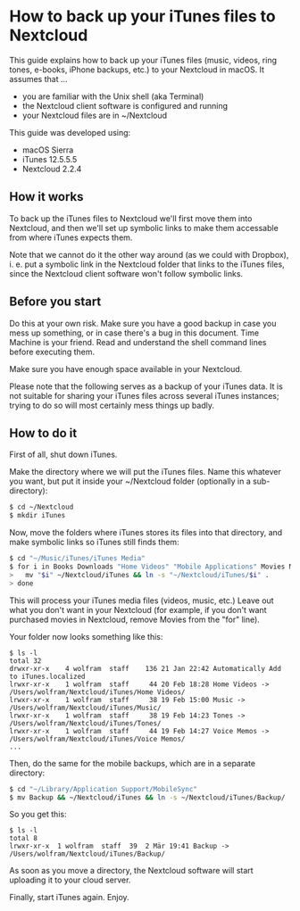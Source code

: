 # How to back up your iTunes files to Nextcloud

This guide explains how to back up your iTunes files (music, videos, ring tones, e-books, iPhone backups, etc.) to your Nextcloud in macOS. It assumes that ...

* you are familiar with the Unix shell (aka Terminal)
* the Nextcloud client software is configured and running
* your Nextcloud files are in ~/Nextcloud

This guide was developed using:

* macOS Sierra
* iTunes 12.5.5.5
* Nextcloud 2.2.4

## How it works

To back up the iTunes files to Nextcloud we'll first move them into Nextcloud, and then we'll set up symbolic links to make them accessable from where iTunes expects them.

Note that we cannot do it the other way around (as we could with Dropbox), i. e. put a symbolic link in the Nextcloud folder that links to the iTunes files, since the Nextcloud client software won't follow symbolic links.

## Before you start

Do this at your own risk. Make sure you have a good backup in case you mess up something, or in case there's a bug in this document. Time Machine is your friend. Read and understand the shell command lines before executing them.

Make sure you have enough space available in your Nextcloud.

Please note that the following serves as a backup of your iTunes data. It is not suitable for sharing your iTunes files across several iTunes instances; trying to do so will most certainly mess things up badly.

## How to do it

First of all, shut down iTunes.

Make the directory where we will put the iTunes files. Name this whatever you want, but put it inside your ~/Nextcloud folder (optionally in a sub-directory):

````sh
$ cd ~/Nextcloud
$ mkdir iTunes
````

Now, move the folders where iTunes stores its files into that directory, and make symbolic links so iTunes still finds them:

```sh
$ cd "~/Music/iTunes/iTunes Media"
$ for i in Books Downloads "Home Videos" "Mobile Applications" Movies Music Tones "Voice Memos"; do
>   mv "$i" ~/Nextcloud/iTunes && ln -s "~/Nextcloud/iTunes/$i" .
> done
```

This will process your iTunes media files (videos, music, etc.) Leave out what you don't want in your Nextcloud (for example, if you don't want purchased movies in Nextcloud, remove Movies from the "for" line).

Your folder now looks something like this:

```
$ ls -l
total 32
drwxr-xr-x    4 wolfram  staff    136 21 Jan 22:42 Automatically Add to iTunes.localized
lrwxr-xr-x    1 wolfram  staff     44 20 Feb 18:28 Home Videos -> /Users/wolfram/Nextcloud/iTunes/Home Videos/
lrwxr-xr-x    1 wolfram  staff     38 19 Feb 15:00 Music -> /Users/wolfram/Nextcloud/iTunes/Music/
lrwxr-xr-x    1 wolfram  staff     38 19 Feb 14:23 Tones -> /Users/wolfram/Nextcloud/iTunes/Tones/
lrwxr-xr-x    1 wolfram  staff     44 19 Feb 14:27 Voice Memos -> /Users/wolfram/Nextcloud/iTunes/Voice Memos/
...
```

Then, do the same for the mobile backups, which are in a separate directory:

```sh
$ cd "~/Library/Application Support/MobileSync"
$ mv Backup && ~/Nextcloud/iTunes && ln -s ~/Nextcloud/iTunes/Backup/ .
```

So you get this:

```
$ ls -l
total 8
lrwxr-xr-x  1 wolfram  staff  39  2 Mär 19:41 Backup -> /Users/wolfram/Nextcloud/iTunes/Backup/
```

As soon as you move a directory, the Nextcloud software will start uploading it to your cloud server.

Finally, start iTunes again. Enjoy.